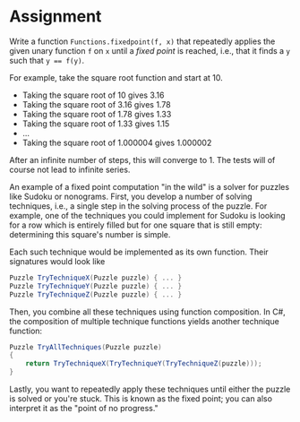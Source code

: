 # Assignment

Write a function `Functions.fixedpoint(f, x)` that repeatedly applies the given unary function `f` on `x`
until a *fixed point* is reached, i.e., that it finds a `y` such that `y == f(y)`.

For example, take the square root function and start at 10.

* Taking the square root of 10 gives 3.16
* Taking the square root of 3.16 gives 1.78
* Taking the square root of 1.78 gives 1.33
* Taking the square root of 1.33 gives 1.15
* ...
* Taking the square root of 1.000004 gives 1.000002

After an infinite number of steps, this will converge to 1.
The tests will of course not lead to infinite series.

An example of a fixed point computation "in the wild" is a solver
for puzzles like Sudoku or nonograms. First, you develop a
number of solving techniques, i.e., a single step in the
solving process of the puzzle. For example, one of the techniques
you could implement for Sudoku is looking for a row
which is entirely filled but for one square that is still empty: determining this
square's number is simple.

Each such technique would be implemented
as its own function. Their signatures would look like

```csharp
Puzzle TryTechniqueX(Puzzle puzzle) { ... }
Puzzle TryTechniqueY(Puzzle puzzle) { ... }
Puzzle TryTechniqueZ(Puzzle puzzle) { ... }
```

Then, you combine all these techniques using function composition.
In C#, the composition of multiple technique functions yields
another technique function:

```csharp
Puzzle TryAllTechniques(Puzzle puzzle)
{
    return TryTechniqueX(TryTechniqueY(TryTechniqueZ(puzzle)));
}
```

Lastly, you want to repeatedly apply these techniques
until either the puzzle is solved or you're stuck.
This is known as the fixed point; you can also
interpret it as the "point of no progress."
